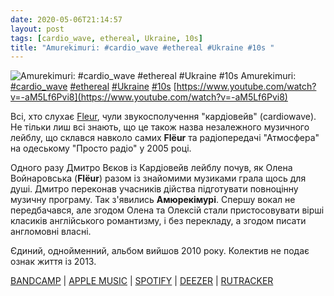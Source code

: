 ```yaml
---
date: 2020-05-06T21:14:57
layout: post
tags: [cardio_wave, ethereal, Ukraine, 10s]
title: "Amurekimuri: #cardio_wave #ethereal #Ukraine #10s "
---
```

![Amurekimuri: #cardio_wave #ethereal #Ukraine #10s ](https://i.ytimg.com/vi/-aM5Lf6Pvi8/maxresdefault.jpg)
Amurekimuri: [#cardio_wave](/tags/#cardio_wave) [#ethereal](/tags/#ethereal) [#Ukraine](/tags/#Ukraine) [#10s](/tags/#10s) [https://www.youtube.com/watch?v=-aM5Lf6Pvi8](https://www.youtube.com/watch?v=-aM5Lf6Pvi8)

Всі, хто слухає [Fleur](/2020-04-17-flyour--cardio-wave-ethereal-female-vocalists-ukraine), чули звукосполучення &quot;кардіовейв&quot; (cardiowave). Не тільки лиш всі знають, що це також назва незалежного музичного лейблу, що склався навколо самих **Flëur** та радіопередачі &quot;Атмосфера&quot; на одеському &quot;Просто радіо&quot; у 2005 році.

Одного разу Дмитро Вєков із Кардіовейв лейблу почув, як Олена Войнаровська (**Flëur**) разом із знайомими музиками грала щось для душі. Дмитро переконав учасників дійства підготувати повноцінну музичну програму. Так з&#39;явились **Амюрекімурі**. Спершу вокал не передбачався, але згодом Олена та Олексій стали пристосовувати вірші класиків англійського романтизму, і без перекладу, а згодом писати англомовні власні.

Єдиний, однойменний, альбом вийшов 2010 року. Колектив не подає ознак життя із 2013.

[BANDCAMP](https://amurekimuri.bandcamp.com/album/amurekimuri) \| [APPLE MUSIC](https://music.apple.com/us/album/amurekimuri/1033777438) \| [SPOTIFY](https://open.spotify.com/album/7Jcs3ZevGELu0Z8uwZin17) \| [DEEZER](https://www.deezer.com/album/11099436?utm_source=deezer&amp;utm_content=album-11099436&amp;utm_term=1601611822_1588788846&amp;utm_medium=web) \| [RUTRACKER](https://rutracker.org/forum/viewtopic.php?t=3126890)